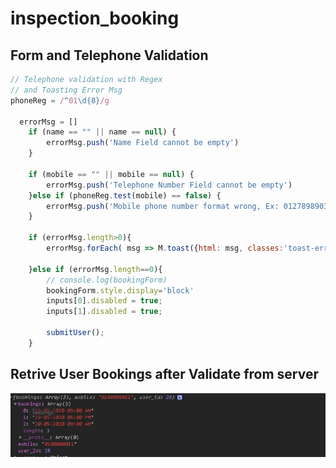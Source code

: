 # inspection_booking
## Form and Telephone Validation
```javascript
// Telephone validation with Regex
// and Toasting Error Msg 
phoneReg = /^01\d{8}/g

  errorMsg = []
    if (name == "" || name == null) {
        errorMsg.push('Name Field cannot be empty')
    }
    
    if (mobile == "" || mobile == null) {
        errorMsg.push('Telephone Number Field cannot be empty')
    }else if (phoneReg.test(mobile) == false) {
        errorMsg.push('Mobile phone number format wrong, Ex: 0127898903')
    }
    
    if (errorMsg.length>0){
        errorMsg.forEach( msg => M.toast({html: msg, classes:'toast-error'}))

    }else if (errorMsg.length==0){
        // console.log(bookingForm)
        bookingForm.style.display='block'
        inputs[0].disabled = true;
        inputs[1].disabled = true;

        submitUser();
    } 
```
## Retrive User Bookings after Validate from server
<img src='images/bookings.jpg' title="User Booking"></a>
